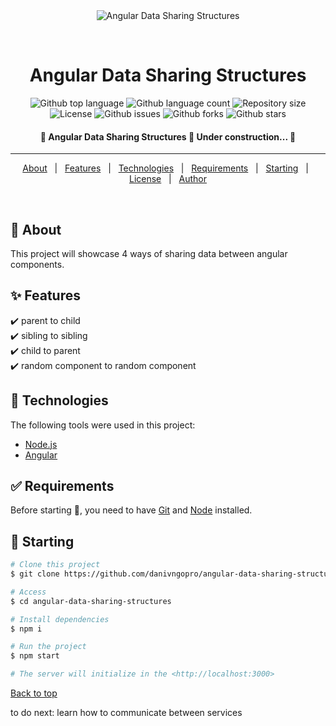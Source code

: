 <div align="center" id="top"> 
  <img src="./.github/app.gif" alt="Angular Data Sharing Structures" />

  &#xa0;

  <!-- <a href="https://angulardatasharingstructures.netlify.app">Demo</a> -->
</div>

<h1 align="center">Angular Data Sharing Structures</h1>

<p align="center">
  <img alt="Github top language" src="https://img.shields.io/github/languages/top/danivngopro/angular-data-sharing-structures?color=56BEB8">

  <img alt="Github language count" src="https://img.shields.io/github/languages/count/danivngopro/angular-data-sharing-structures?color=56BEB8">

  <img alt="Repository size" src="https://img.shields.io/github/repo-size/danivngopro/angular-data-sharing-structures?color=56BEB8">

  <img alt="License" src="https://img.shields.io/github/license/danivngopro/angular-data-sharing-structures?color=56BEB8">

  <img alt="Github issues" src="https://img.shields.io/github/issues/danivngopro/angular-data-sharing-structures?color=56BEB8" />

  <img alt="Github forks" src="https://img.shields.io/github/forks/danivngopro/angular-data-sharing-structures?color=56BEB8" />

  <img alt="Github stars" src="https://img.shields.io/github/stars/danivngopro/angular-data-sharing-structures?color=56BEB8" />
</p>

<!-- Status -->

<h4 align="center"> 
	🚧  Angular Data Sharing Structures 🚀 Under construction...  🚧
</h4> 

<hr>

<p align="center">
  <a href="#dart-about">About</a> &#xa0; | &#xa0; 
  <a href="#sparkles-features">Features</a> &#xa0; | &#xa0;
  <a href="#rocket-technologies">Technologies</a> &#xa0; | &#xa0;
  <a href="#white_check_mark-requirements">Requirements</a> &#xa0; | &#xa0;
  <a href="#checkered_flag-starting">Starting</a> &#xa0; | &#xa0;
  <a href="#memo-license">License</a> &#xa0; | &#xa0;
  <a href="https://github.com/danivngopro" target="_blank">Author</a>
</p>

<br>

## :dart: About ##

This project will showcase 4 ways of sharing data between angular components.

## :sparkles: Features ##

:heavy_check_mark: parent to child\
:heavy_check_mark: sibling to sibling\
:heavy_check_mark: child to parent\
:heavy_check_mark: random component to random component

## :rocket: Technologies ##

The following tools were used in this project:

- [Node.js](https://nodejs.org/en/)
- [Angular](https://angular.io/)

## :white_check_mark: Requirements ##

Before starting :checkered_flag:, you need to have [Git](https://git-scm.com) and [Node](https://nodejs.org/en/) installed.

## :checkered_flag: Starting ##

```bash
# Clone this project
$ git clone https://github.com/danivngopro/angular-data-sharing-structures

# Access
$ cd angular-data-sharing-structures

# Install dependencies
$ npm i

# Run the project
$ npm start

# The server will initialize in the <http://localhost:3000>
```

<a href="#top">Back to top</a>


to do next: learn how to communicate between services
